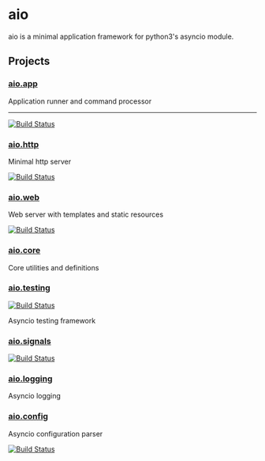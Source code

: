 aio
===

aio is a minimal application framework for python3's asyncio module.


Projects
--------

### [aio.app](https://github.com/phlax/aio.app)

Application runner and command processor

----

[![Build Status](https://travis-ci.org/phlax/aio.app.svg?branch=master)](https://travis-ci.org/phlax/aio.app)

### [aio.http](https://github.com/phlax/aio.http)

Minimal http server

[![Build Status](https://travis-ci.org/phlax/aio.http.svg?branch=master)](https://travis-ci.org/phlax/aio.http)

### [aio.web](https://github.com/phlax/aio.web)

Web server with templates and static resources

[![Build Status](https://travis-ci.org/phlax/aio.web.svg?branch=master)](https://travis-ci.org/phlax/aio.web)

### [aio.core](https://github.com/phlax/aio.core)

Core utilities and definitions


### [aio.testing](https://github.com/phlax/aio.testing)


[![Build Status](https://travis-ci.org/phlax/aio.testing.svg?branch=master)](https://travis-ci.org/phlax/aio.testing)

Asyncio testing framework

### [aio.signals](https://github.com/phlax/aio.signals)
[![Build Status](https://travis-ci.org/phlax/aio.signals.svg?branch=master)](https://travis-ci.org/phlax/aio.signals)


### [aio.logging](https://github.com/phlax/aio.logging)
Asyncio logging


### [aio.config](https://github.com/phlax/aio.config)

Asyncio configuration parser

[![Build Status](https://travis-ci.org/phlax/aio.config.svg?branch=master)](https://travis-ci.org/phlax/aio.config)

